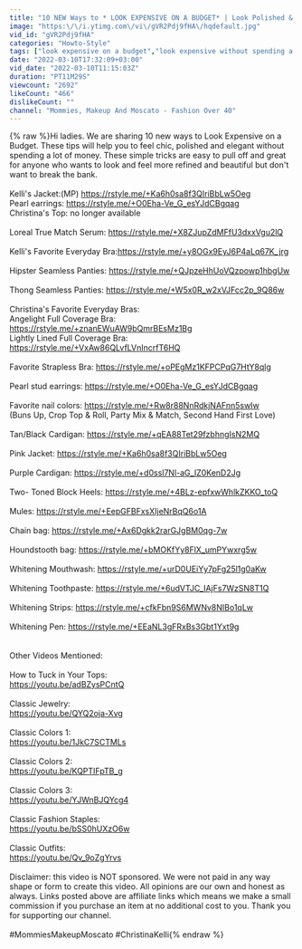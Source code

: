 ```yaml
---
title: "10 NEW Ways to * LOOK EXPENSIVE ON A BUDGET* | Look Polished & Chic"
image: "https:\/\/i.ytimg.com\/vi\/gVR2Pdj9fHA\/hqdefault.jpg"
vid_id: "gVR2Pdj9fHA"
categories: "Howto-Style"
tags: ["look expensive on a budget","look expensive without spending a lot of money","look bougie on a budget"]
date: "2022-03-10T17:32:09+03:00"
vid_date: "2022-03-10T11:15:03Z"
duration: "PT11M29S"
viewcount: "2692"
likeCount: "466"
dislikeCount: ""
channel: "Mommies, Makeup And Moscato - Fashion Over 40"
---
```

{% raw %}Hi ladies. We are sharing 10 new ways to Look Expensive on a Budget. These tips will help you to feel chic, polished and elegant without spending a lot of money. These simple tricks are easy to pull off and great for anyone who wants to look and feel more refined and beautiful but don't want to break the bank.<br /><br />Kelli's Jacket:(MP) <a rel="nofollow" target="blank" href="https://rstyle.me/+Ka6h0sa8f3QIriBbLw5Oeg">https://rstyle.me/+Ka6h0sa8f3QIriBbLw5Oeg</a><br />Pearl earrings: <a rel="nofollow" target="blank" href="https://rstyle.me/+O0Eha-Ve_G_esYJdCBgqag">https://rstyle.me/+O0Eha-Ve_G_esYJdCBgqag</a><br />Christina's Top: no longer available<br /><br />Loreal True Match Serum: <a rel="nofollow" target="blank" href="https://rstyle.me/+X8ZJupZdMFfU3dxxVgu2lQ">https://rstyle.me/+X8ZJupZdMFfU3dxxVgu2lQ</a><br /><br />Kelli's Favorite Everyday Bra:<a rel="nofollow" target="blank" href="https://rstyle.me/+y8OGx9EyJ6P4aLq67K_jrg">https://rstyle.me/+y8OGx9EyJ6P4aLq67K_jrg</a><br /><br />Hipster Seamless Panties: <a rel="nofollow" target="blank" href="https://rstyle.me/+QJpzeHhUoVQzpowp1hbgUw">https://rstyle.me/+QJpzeHhUoVQzpowp1hbgUw</a><br /><br />Thong Seamless Panties: <a rel="nofollow" target="blank" href="https://rstyle.me/+W5x0R_w2xVJFcc2p_9Q86w">https://rstyle.me/+W5x0R_w2xVJFcc2p_9Q86w</a><br /><br />Christina's Favorite Everyday Bras:<br />Angelight Full Coverage Bra: <a rel="nofollow" target="blank" href="https://rstyle.me/+znanEWuAW9bQmrBEsMz1Bg">https://rstyle.me/+znanEWuAW9bQmrBEsMz1Bg</a><br />Lightly Lined Full Coverage Bra: <a rel="nofollow" target="blank" href="https://rstyle.me/+VxAw86QLvfLVnIncrfT6HQ">https://rstyle.me/+VxAw86QLvfLVnIncrfT6HQ</a><br /><br />Favorite Strapless Bra: <a rel="nofollow" target="blank" href="https://rstyle.me/+oPEgMz1KFPCPqG7HtY8qlg">https://rstyle.me/+oPEgMz1KFPCPqG7HtY8qlg</a><br /><br />Pearl stud earrings: <a rel="nofollow" target="blank" href="https://rstyle.me/+O0Eha-Ve_G_esYJdCBgqag">https://rstyle.me/+O0Eha-Ve_G_esYJdCBgqag</a><br /><br />Favorite nail colors: <a rel="nofollow" target="blank" href="https://rstyle.me/+Rw8r88NnRdkjNAFnn5swIw">https://rstyle.me/+Rw8r88NnRdkjNAFnn5swIw</a><br />(Buns Up, Crop Top &amp; Roll, Party Mix &amp; Match, Second Hand First Love)<br /><br />Tan/Black Cardigan: <a rel="nofollow" target="blank" href="https://rstyle.me/+qEA88Tet29fzbhngIsN2MQ">https://rstyle.me/+qEA88Tet29fzbhngIsN2MQ</a><br /><br />Pink Jacket: <a rel="nofollow" target="blank" href="https://rstyle.me/+Ka6h0sa8f3QIriBbLw5Oeg">https://rstyle.me/+Ka6h0sa8f3QIriBbLw5Oeg</a><br /><br />Purple Cardigan: <a rel="nofollow" target="blank" href="https://rstyle.me/+d0ssl7Nl-aG_IZ0KenD2Jg">https://rstyle.me/+d0ssl7Nl-aG_IZ0KenD2Jg</a><br /><br />Two- Toned Block Heels: <a rel="nofollow" target="blank" href="https://rstyle.me/+4BLz-epfxwWhlkZKKO_toQ">https://rstyle.me/+4BLz-epfxwWhlkZKKO_toQ</a><br /><br />Mules: <a rel="nofollow" target="blank" href="https://rstyle.me/+EepGFBFxsXIjeNrBqQ6o1A">https://rstyle.me/+EepGFBFxsXIjeNrBqQ6o1A</a><br /><br />Chain bag: <a rel="nofollow" target="blank" href="https://rstyle.me/+Ax6Dgkk2rarGJgBM0qg-7w">https://rstyle.me/+Ax6Dgkk2rarGJgBM0qg-7w</a><br /><br />Houndstooth bag: <a rel="nofollow" target="blank" href="https://rstyle.me/+bMOKfYy8FlX_umPYwxrg5w">https://rstyle.me/+bMOKfYy8FlX_umPYwxrg5w</a><br /><br />Whitening Mouthwash: <a rel="nofollow" target="blank" href="https://rstyle.me/+urD0UEiYy7pFg25l1g0aKw">https://rstyle.me/+urD0UEiYy7pFg25l1g0aKw</a><br /><br />Whitening Toothpaste: <a rel="nofollow" target="blank" href="https://rstyle.me/+6udVTJC_IAjFs7WzSN8T1Q">https://rstyle.me/+6udVTJC_IAjFs7WzSN8T1Q</a><br /><br />Whitening Strips: <a rel="nofollow" target="blank" href="https://rstyle.me/+cfkFbn9S6MWNv8NIBo1qLw">https://rstyle.me/+cfkFbn9S6MWNv8NIBo1qLw</a><br /><br />Whitening Pen: <a rel="nofollow" target="blank" href="https://rstyle.me/+EEaNL3gFRxBs3Gbt1Yxt9g">https://rstyle.me/+EEaNL3gFRxBs3Gbt1Yxt9g</a><br /><br /><br />Other Videos Mentioned:<br /><br />How to Tuck in Your Tops:<br /><a rel="nofollow" target="blank" href="https://youtu.be/adBZysPCntQ">https://youtu.be/adBZysPCntQ</a><br /><br />Classic Jewelry:<br /><a rel="nofollow" target="blank" href="https://youtu.be/QYQ2oja-Xvg">https://youtu.be/QYQ2oja-Xvg</a><br /><br />Classic Colors 1:<br /><a rel="nofollow" target="blank" href="https://youtu.be/1JkC7SCTMLs">https://youtu.be/1JkC7SCTMLs</a><br /><br />Classic Colors 2:<br /><a rel="nofollow" target="blank" href="https://youtu.be/KQPTIFpTB_g">https://youtu.be/KQPTIFpTB_g</a><br /><br />Classic Colors 3:<br /><a rel="nofollow" target="blank" href="https://youtu.be/YJWnBJQYcg4">https://youtu.be/YJWnBJQYcg4</a><br /><br />Classic Fashion Staples:<br /><a rel="nofollow" target="blank" href="https://youtu.be/bSS0hUXzO6w">https://youtu.be/bSS0hUXzO6w</a><br /><br />Classic Outfits: <br /><a rel="nofollow" target="blank" href="https://youtu.be/Qv_9oZgYrvs">https://youtu.be/Qv_9oZgYrvs</a><br /><br />Disclaimer: this video is NOT sponsored. We were not paid in any way shape or form to create this video.  All opinions are our own and honest as always.  Links posted above are affiliate links which means we make a small commission if you purchase an item at no additional cost to you. Thank you for supporting our channel. <br /><br />#MommiesMakeupMoscato #ChristinaKelli{% endraw %}

